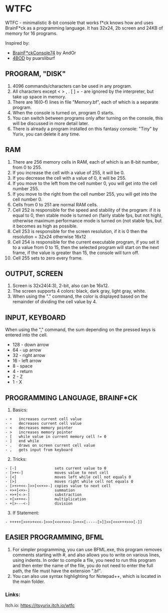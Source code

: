 # WTFC
WTFC - minimalistic 8-bit console that works f\*ck knows how and uses BrainF\*ck as a programming language. It has 32x24, 2b screen and 24KB of memory for 16 programs.

Inspired by:
- [BrainF\*ckConsole74](https://brainfuckconsole74.ch/) by AndOr
- [4BOD](https://puarsliburf.itch.io/4bod-fantaly-console) by puarsliburf


## PROGRAM, "DISK"
1. 4096 commands/characters can be used in any program.
1. All characters except < > , . [ ] + - are ignored by the interpreter, but take up space in memory.
1. There are 16(0-f) lines in file "Memory.bf", each of which is a separate program.
1. When the console is turned on, program 0 starts.
1. You can switch between programs only after turning on the console, this will be discussed in more detail later.
1. There is already a program installed on this fantasy console: "Tiny" by Yurix, you can delete it any time.


## RAM
1. There are 256 memory cells in RAM, each of which is an 8-bit number, from 0 to 255.
2. If you increase the cell with a value of 255, it will be 0.
2. If you decrease the cell with a value of 0, it will be 255.
2. If you move to the left from the cell number 0, you will get into the cell number 255.
2. If you move to the right from the cell number 255, you will get into the cell number 0.
2. Cells from 0 to 251 are normal RAM cells.
2. Cell 252 is responsible for the speed and stability of the program: if it is equal to 0, then stable mode is turned on (fairly stable fps, but not high), otherwise maximum performance mode is turned on (not stable fps, but it becomes as high as possible.
2. Cell 253 is responsible for the screen resolution, if it is 0 then the resolution = 32x24 otherwise 16x12
2. Cell 254 is responsible for the current executable program, if you set it to a value from 0 to 15, then the selected program will start on the next frame, if the value is greater than 15, the console will turn off.
2. Cell 255 sets to zero every frame.
 
 
## OUTPUT, SCREEN
1. Screen is 32x24(4:3), 2-bit, also can be 16x12.
2. The screen supports 4 colors: black, dark gray, light gray, white.
3. When using the "." command, the color is displayed based on the remainder of dividing the cell value by 4.
 

## INPUT, KEYBOARD
When using the "," command, the sum depending on the pressed keys is entered into the cell.
- 128 - down arrow
- 64 - up arrow
- 32 - right arrow
- 16 - left arrow
- 8 - space
- 4 - return
- 2 - Z
- 1 - X


## PROGRAMMING LANGUAGE, BRAINF\*CK
1. Basics:
```brainfuck
- +   increases current cell value
- -   decreases current cell value
- <   decreases memory pointer
- >   increases memory pointer
- [   while value in current memory cell != 0
- ]   end while
- .   draws on screen current cell value
- ,   gets input from keyboard
```
2. Tricks:
```brainfuck
- [-]                 sets current value to 0
- [>+<-]              moves value to next cell
- [<]                 moves left while cell not equals 0
- [>]                 moves right while cell not equals 0
- [>+>+<<-]>>[<<+>>-] copies value to next cell
- +>+[<+>-]           summation
- +>+[<->-]           substraction
- +[>+++<-]           multiplication
- +[>---<-]           division
```
3. If Statement:
```brainfuck
- +++++[>>+>+<<<-]>>>[<<<+>>>-]>+<<[-----[>]]>>[<<<+++>>>[-]]
```


## EASIER PROGRAMMING, BFML
1. For simpler programming, you can use BFML.exe, this program removes comments starting with #, and also allows you to write on various lines, using indents. In order to compile a file, you need to run this program and then enter the name of the file, you do not need to enter the full path, the file must have the extension ".bf".
2. You can also use syntax highlighting for Notepad++, which is located in the main folder.


### Links:
Itch.io: https://itsyurix.itch.io/wtfc

